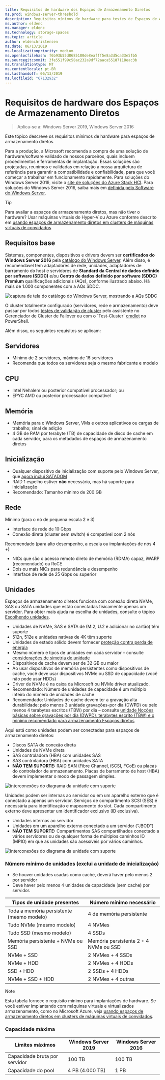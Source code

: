 ```yaml
---
title: Requisitos de hardware dos Espaços de Armazenamento Diretos
ms.prod: windows-server-threshold
description: Requisitos mínimos de hardware para testes de Espaços de Armazenamento Diretos.
ms.author: eldenc
ms.manager: eldenc
ms.technology: storage-spaces
ms.topic: article
author: eldenchristensen
ms.date: 06/13/2019
ms.localizationpriority: medium
ms.openlocfilehash: f6b93b55d8685180de8eafff5e8a3d5ca33e5fb5
ms.sourcegitcommit: 3fe551f99c58ac232a9df72aaca55187118eac3b
ms.translationtype: MT
ms.contentlocale: pt-BR
ms.lasthandoff: 06/13/2019
ms.locfileid: "67132932"
---
```

# <a name="storage-spaces-direct-hardware-requirements"></a>Requisitos de hardware dos Espaços de Armazenamento Diretos

> Aplica-se a: Windows Server 2019, Windows Server 2016

Este tópico descreve os requisitos mínimos de hardware para espaços de armazenamento diretos.

Para a produção, a Microsoft recomenda a compra de uma solução de hardware/software validado de nossos parceiros, quais incluem procedimentos e ferramentas de implantação. Essas soluções são projetadas, reunimos e validadas em relação a nossa arquitetura de referência para garantir a compatibilidade e confiabilidade, para que você começar a trabalhar em funcionamento rapidamente. Para soluções do Windows Server 2019, visite o [site de soluções do Azure Stack HCI](https://azure.microsoft.com/overview/azure-stack/hci). Para soluções do Windows Server 2016, saiba mais em [definida pelo Software do Windows Server](https://microsoft.com/wssd).

   > [!TIP]
   > Para avaliar a espaços de armazenamento diretos, mas não tiver o hardware? Usar máquinas virtuais do Hyper-V ou Azure conforme descrito em [usando espaços de armazenamento diretos em clusters de máquinas virtuais de convidados](storage-spaces-direct-in-vm.md).

## <a name="base-requirements"></a>Requisitos base

Sistemas, componentes, dispositivos e drivers devem ser **certificados do Windows Server 2016** pela [catálogo do Windows Server](https://www.windowsservercatalog.com). Além disso, é recomendável tem adaptadores de rede, unidades, adaptadores de barramento do host e servidores de **Standard da Central de dados definido por software (SDDC)** e/ou **Centro de dados definido por software (SDDC) Premium** qualificações adicionais (AQs), conforme ilustrado abaixo. Há mais de 1.000 componentes com a AQs SDDC.

![captura de tela do catálogo do Windows Server, mostrando a AQs SDDC](media/hardware-requirements/sddc-aqs.png)

O cluster totalmente configurado (servidores, rede e armazenamento) deve passar por todos [testes de validação de cluster](https://technet.microsoft.com/library/cc732035(v=ws.10).aspx) pelo assistente no Gerenciador de Cluster de Failover ou com o `Test-Cluster` [cmdlet](https://docs.microsoft.com/powershell/module/failoverclusters/test-cluster?view=win10-ps) no PowerShell.

Além disso, os seguintes requisitos se aplicam:

## <a name="servers"></a>Servidores

- Mínimo de 2 servidores, máximo de 16 servidores
- Recomenda que todos os servidores seja o mesmo fabricante e modelo

## <a name="cpu"></a>CPU

- Intel Nehalem ou posterior compatível processador; ou
- EPYC AMD ou posterior processador compatível

## <a name="memory"></a>Memória

- Memória para o Windows Server, VMs e outros aplicativos ou cargas de trabalho; sinal de adição
- 4 GB de RAM por terabyte (TB) de capacidade de disco de cache em cada servidor, para os metadados de espaços de armazenamento diretos

## <a name="boot"></a>Inicialização

- Qualquer dispositivo de inicialização com suporte pelo Windows Server, que [agora inclui SATADOM](https://cloudblogs.microsoft.com/windowsserver/2017/08/30/announcing-support-for-satadom-boot-drives-in-windows-server-2016/)
- RAID 1 espelho estiver **não** necessário, mas há suporte para inicialização
- Recomendado: Tamanho mínimo de 200 GB

## <a name="networking"></a>Rede

Mínimo (para o nó de pequena escala 2 e 3)
- Interface de rede de 10 Gbps
- Conexão direta (cluster sem switch) é compatível com 2 nós

Recomendado (para alto desempenho, a escala ou implantações de nós 4 +)
- NICs que são o acesso remoto direto de memória (RDMA) capaz, iWARP (recomendado) ou RoCE
- Dois ou mais NICs para redundância e desempenho
- Interface de rede de 25 Gbps ou superior

## <a name="drives"></a>Unidades

Espaços de armazenamento diretos funciona com conexão direta NVMe, SAS ou SATA unidades que estão conectadas fisicamente apenas um servidor. Para obter mais ajuda na escolha de unidades, consulte o tópico [Escolhendo unidades](choosing-drives.md).

- Unidades de NVMe, SAS e SATA de (M.2, U.2 e adicionar no cartão) têm suporte
- 512n, 512e e unidades nativas de 4K têm suporte
- Unidades de estado sólido devem fornecer [proteção contra perda de energia](https://blogs.technet.microsoft.com/filecab/2016/11/18/dont-do-it-consumer-ssd/)
- Mesmo número e tipos de unidades em cada servidor – consulte [considerações de simetria de unidade](drive-symmetry-considerations.md)
- Dispositivos de cache devem ser de 32 GB ou maior
- Ao usar dispositivos de memória persistentes como dispositivos de cache, você deve usar dispositivos NVMe ou SSD de capacidade (você não pode usar HDDs)
- Driver de NVMe é na caixa da Microsoft ou NVMe driver atualizado.
- Recomendado: Número de unidades de capacidade é um múltiplo inteiro do número de unidades de cache
- Recomendado: Unidades de cache devem ter a gravação alta durabilidade: pelo menos 3 unidade gravações-por dia (DWPD) ou pelo menos 4 terabytes escritos (TBW) por dia – consulte [unidade Noções básicas sobre gravações por dia (DWPD), terabytes escrito (TBW) e o mínimo recomendado para armazenamento Espaços diretos](https://blogs.technet.microsoft.com/filecab/2017/08/11/understanding-dwpd-tbw/)

Aqui está como unidades podem ser conectadas para espaços de armazenamento diretos:

- Discos SATA de conexão direta
- Unidades de NVMe direta
- SAS controladora (HBA) com unidades SAS
- SAS controladora (HBA) com unidades SATA
- **NÃO TEM SUPORTE:** RAID SAN (Fibre Channel, iSCSI, FCoE) ou placas do controlador de armazenamento. Placas de barramento de host (HBA) devem implementar o modo de passagem simples.

![interconexões do diagrama da unidade com suporte](media/hardware-requirements/drive-interconnect-support-1.png)

Unidades podem ser internas ao servidor ou em um aparelho externo que é conectado a apenas um servidor. Serviços de compartimento SCSI (SES) é necessária para identificação e mapeamento do slot. Cada compartimento externo deve apresentar um identificador exclusivo (ID exclusiva).

- Unidades internas ao servidor
- Unidades em um aparelho externo conectado a um servidor ("JBOD")
- **NÃO TEM SUPORTE:** Compartimentos SAS compartilhados conectado a vários servidores ou de qualquer forma de múltiplos caminhos IO (MPIO) em que as unidades são acessíveis por vários caminhos.

![interconexões do diagrama da unidade com suporte](media/hardware-requirements/drive-interconnect-support-2.png)

### <a name="minimum-number-of-drives-excludes-boot-drive"></a>Número mínimo de unidades (exclui a unidade de inicialização)

- Se houver unidades usadas como cache, deverá haver pelo menos 2 por servidor
- Deve haver pelo menos 4 unidades de capacidade (sem cache) por servidor.

| Tipos de unidade presentes   | Número mínimo necessário |
|-----------------------|-------------------------|
| Toda a memória persistente (mesmo modelo) | 4 de memória persistente |
| Tudo NVMe (mesmo modelo) | 4 NVMes                  |
| Tudo SSD (mesmo modelo)  | 4 SSDs                   |
| Memória persistente + NVMe ou SSD | Memória persistente 2 + 4 NVMe ou SSD |
| NVMe + SSD            | 2 NVMes + 4 SSDs          |
| NVMe + HDD            | 2 NVMes + 4 HDDs          |
| SSD + HDD             | 2 SSDs + 4 HDDs           |
| NVMe + SSD + HDD      | 2 NVMes + 4 outras       |

   >[!NOTE]
   > Esta tabela fornece o requisito mínimo para implantações de hardware. Se você estiver implantando com máquinas virtuais e virtualizados armazenamento, como no Microsoft Azure, veja [usando espaços de armazenamento diretos em clusters de máquinas virtuais de convidados](storage-spaces-direct-in-vm.md).

### <a name="maximum-capacity"></a>Capacidade máxima

| Limites máximos                | Windows Server 2019  | Windows Server 2016  |
| ---                     | ---------            | ---------            |
| Capacidade bruta por servidor | 100 TB               | 100 TB               |
| Capacidade do pool           | 4 PB (4.000 TB)      | 1 PB                 |
